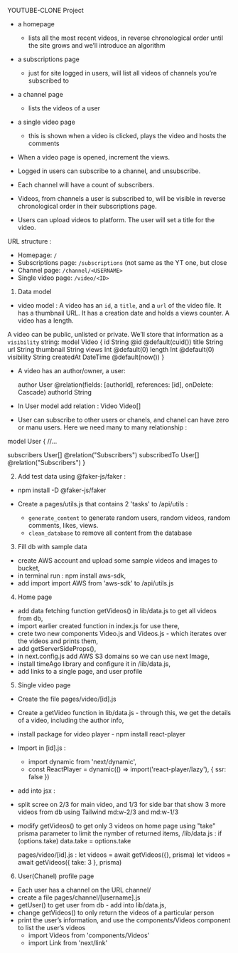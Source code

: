 YOUTUBE-CLONE Project

- a homepage
  - lists all the most recent videos, in reverse chronological order until the site grows and we’ll introduce an algorithm
- a subscriptions page
  - just for site logged in users, will list all videos of channels you’re subscribed to
- a channel page
  - lists the videos of a user
- a single video page

  - this is shown when a video is clicked, plays the video and hosts the comments

- When a video page is opened, increment the views.
- Logged in users can subscribe to a channel, and unsubscribe.
- Each channel will have a count of subscribers.
- Videos, from channels a user is subscribed to, will be visible in reverse chronological order in their subscriptions page.

- Users can upload videos to platform. The user will set a title for the video.

URL structure :

- Homepage: `/`
- Subscriptions page: `/subscriptions` (not same as the YT one, but close
- Channel page: `/channel/<USERNAME>`
- Single video page: `/video/<ID>`

1. Data model

- video model :
  A video has an `id`, a `title`, and a `url` of the video file. It has a thumbnail URL. It has a creation date and holds a views counter. A video has a length.

A video can be public, unlisted or private. We’ll store that information as a `visibility` string:
model Video {
id String @id @default(cuid())
title String
url String
thumbnail String
views Int @default(0)
length Int @default(0)
visibility String
createdAt DateTime @default(now())
}

- A video has an author/owner, a user:

  author User @relation(fields: [authorId], references: [id], onDelete: Cascade)
  authorId String

- In User model add relation :
  Video Video[]

- User can subscribe to other users or chanels, and chanel can have zero or manu users.
  Here we need many to many relationship :

model User {
//...

subscribers User[] @relation("Subscribers")
subscribedTo User[] @relation("Subscribers")
}

2. Add test data using @faker-js/faker :

- npm install -D @faker-js/faker
- Create a pages/utils.js that contains 2 'tasks' to /api/utils :

  - `generate_content` to generate random users, random videos, random comments, likes, views.
  - `clean_database` to remove all content from the database

3. Fill db with sample data

- create AWS account and upload some sample videos and images to bucket,
- in terminal run : npm install aws-sdk,
- add import import AWS from 'aws-sdk' to /api/utils.js

4. Home page

- add data fetching function getVideos() in lib/data.js to get all videos from db,
- import earlier created function in index.js for use there,
- crete two new components Video.js and Videos.js - which iterates over the videos and prints them,
- add getServerSideProps(),
- in next.config.js add AWS S3 domains so we can use next Image,
- install timeAgo library and configure it in /lib/data.js,
- add links to a single page, and user profile

5. Single video page

- Create the file pages/video/[id].js
- Create a getVideo function in lib/data.js - through this, we get the details of a video, including the author info,
- install package for video player - npm install react-player
- Import in [id].js :

  - import dynamic from 'next/dynamic',
  - const ReactPlayer = dynamic(() => import('react-player/lazy'), { ssr: false })

- add into jsx :
  <ReactPlayer
          className='react-player absolute top-0 left-0'
          url={video.url}
          width='100%'
          height='100%'
          controls={true}
          light={video.thumbnail}
        />
- split scree on 2/3 for main video, and 1/3 for side bar that show 3 more videos from db
  using Tailwind md:w-2/3 and md:w-1/3
- modify getVideos() to get only 3 videos on home page using "take" prisma parameter
  to limit the nymber of returned items,
  /lib/data.js :
  if (options.take) data.take = options.take

  pages/video/[id].js :
  let videos = await getVideos({}, prisma)
  let videos = await getVideos({ take: 3 }, prisma)

6. User(Chanel) profile page

- Each user has a channel on the URL channel/<USERNAME>
- create a file pages/channel/[username].js
- getUser() to get user from db - add into lib/data.js,
- change getVideos() to only return the videos of a particular person
- print the user’s information, and use the components/Videos component to list the user’s videos
  - import Videos from 'components/Videos'
  - import Link from 'next/link'
